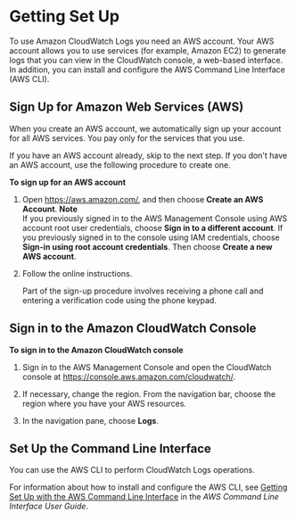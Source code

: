 # Getting Set Up<a name="GettingSetup_cwl"></a>

To use Amazon CloudWatch Logs you need an AWS account\. Your AWS account allows you to use services \(for example, Amazon EC2\) to generate logs that you can view in the CloudWatch console, a web\-based interface\. In addition, you can install and configure the AWS Command Line Interface \(AWS CLI\)\.

## Sign Up for Amazon Web Services \(AWS\)<a name="signup_cwl"></a>

When you create an AWS account, we automatically sign up your account for all AWS services\. You pay only for the services that you use\.

If you have an AWS account already, skip to the next step\. If you don't have an AWS account, use the following procedure to create one\.

**To sign up for an AWS account**

1. Open [https://aws\.amazon\.com/](https://aws.amazon.com/), and then choose **Create an AWS Account**\.
**Note**  
If you previously signed in to the AWS Management Console using AWS account root user credentials, choose **Sign in to a different account**\. If you previously signed in to the console using IAM credentials, choose **Sign\-in using root account credentials**\. Then choose **Create a new AWS account**\.

1. Follow the online instructions\.

   Part of the sign\-up procedure involves receiving a phone call and entering a verification code using the phone keypad\.

## Sign in to the Amazon CloudWatch Console<a name="ConsoleSignIn_cwl"></a>

**To sign in to the Amazon CloudWatch console**

1. Sign in to the AWS Management Console and open the CloudWatch console at [https://console\.aws\.amazon\.com/cloudwatch/](https://console.aws.amazon.com/cloudwatch/)\.

1. If necessary, change the region\. From the navigation bar, choose the region where you have your AWS resources\.

1. In the navigation pane, choose **Logs**\.

## Set Up the Command Line Interface<a name="SetupCLI_cwl"></a>

You can use the AWS CLI to perform CloudWatch Logs operations\.

For information about how to install and configure the AWS CLI, see [Getting Set Up with the AWS Command Line Interface](https://docs.aws.amazon.com/cli/latest/userguide/cli-chap-getting-set-up.html) in the *AWS Command Line Interface User Guide*\.